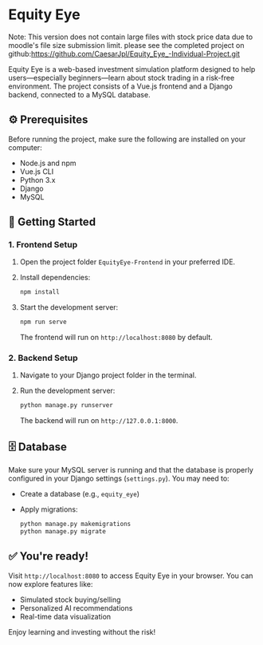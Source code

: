 
# Equity Eye
Note: This version does not contain large files with stock price data due to moodle's file size submission limit. please see the completed project on github:https://github.com/CaesarJpl/Equity_Eye_-Individual-Project.git

Equity Eye is a web-based investment simulation platform designed to help users—especially beginners—learn about stock trading in a risk-free environment. The project consists of a Vue.js frontend and a Django backend, connected to a MySQL database.

## ⚙️ Prerequisites

Before running the project, make sure the following are installed on your computer:

- Node.js and npm
- Vue.js CLI
- Python 3.x
- Django
- MySQL

## 🚀 Getting Started

### 1. Frontend Setup

1. Open the project folder `EquityEye-Frontend` in your preferred IDE.
2. Install dependencies:

   ```bash
   npm install
   ```

3. Start the development server:

   ```bash
   npm run serve
   ```

   The frontend will run on `http://localhost:8080` by default.

### 2. Backend Setup

1. Navigate to your Django project folder in the terminal.
2. Run the development server:

   ```bash
   python manage.py runserver
   ```

   The backend will run on `http://127.0.0.1:8000`.

## 🗄️ Database

Make sure your MySQL server is running and that the database is properly configured in your Django settings (`settings.py`). You may need to:

- Create a database (e.g., `equity_eye`)
- Apply migrations:

  ```bash
  python manage.py makemigrations
  python manage.py migrate
  ```

## ✅ You're ready!

Visit `http://localhost:8080` to access Equity Eye in your browser. You can now explore features like:

- Simulated stock buying/selling
- Personalized AI recommendations
- Real-time data visualization

Enjoy learning and investing without the risk!
